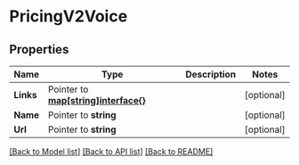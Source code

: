 # PricingV2Voice

## Properties

Name | Type | Description | Notes
------------ | ------------- | ------------- | -------------
**Links** | Pointer to [**map[string]interface{}**](.md) |  | [optional] 
**Name** | Pointer to **string** |  | [optional] 
**Url** | Pointer to **string** |  | [optional] 

[[Back to Model list]](../README.md#documentation-for-models) [[Back to API list]](../README.md#documentation-for-api-endpoints) [[Back to README]](../README.md)



